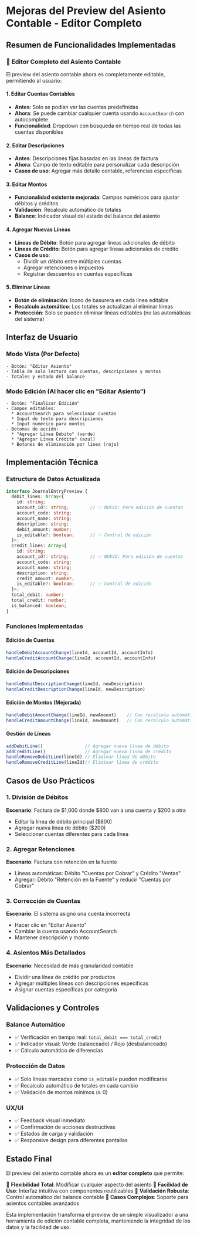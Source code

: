 # Mejoras del Preview del Asiento Contable - Editor Completo

## Resumen de Funcionalidades Implementadas

### 🎯 **Editor Completo del Asiento Contable**

El preview del asiento contable ahora es completamente editable, permitiendo al usuario:

#### 1. **Editar Cuentas Contables**
- **Antes**: Solo se podían ver las cuentas predefinidas
- **Ahora**: Se puede cambiar cualquier cuenta usando `AccountSearch` con autocomplete
- **Funcionalidad**: Dropdown con búsqueda en tiempo real de todas las cuentas disponibles

#### 2. **Editar Descripciones**
- **Antes**: Descripciones fijas basadas en las líneas de factura
- **Ahora**: Campo de texto editable para personalizar cada descripción
- **Casos de uso**: Agregar más detalle contable, referencias específicas

#### 3. **Editar Montos**
- **Funcionalidad existente mejorada**: Campos numéricos para ajustar débitos y créditos
- **Validación**: Recalculo automático de totales
- **Balance**: Indicador visual del estado del balance del asiento

#### 4. **Agregar Nuevas Líneas**
- **Líneas de Débito**: Botón para agregar líneas adicionales de débito
- **Líneas de Crédito**: Botón para agregar líneas adicionales de crédito
- **Casos de uso**: 
  - Dividir un débito entre múltiples cuentas
  - Agregar retenciones o impuestos
  - Registrar descuentos en cuentas específicas

#### 5. **Eliminar Líneas**
- **Botón de eliminación**: Icono de basurera en cada línea editable
- **Recalculo automático**: Los totales se actualizan al eliminar líneas
- **Protección**: Solo se pueden eliminar líneas editables (no las automáticas del sistema)

## Interfaz de Usuario

### Modo Vista (Por Defecto)
```tsx
- Botón: "Editar Asiento"
- Tabla de solo lectura con cuentas, descripciones y montos
- Totales y estado del balance
```

### Modo Edición (Al hacer clic en "Editar Asiento")
```tsx
- Botón: "Finalizar Edición"
- Campos editables:
  * AccountSearch para seleccionar cuentas
  * Input de texto para descripciones
  * Input numérico para montos
- Botones de acción:
  * "Agregar Línea Débito" (verde)
  * "Agregar Línea Crédito" (azul)
  * Botones de eliminación por línea (rojo)
```

## Implementación Técnica

### Estructura de Datos Actualizada

```typescript
interface JournalEntryPreview {
  debit_lines: Array<{
    id: string;
    account_id?: string;        // ✅ NUEVO: Para edición de cuentas
    account_code: string;
    account_name: string;
    description: string;
    debit_amount: number;
    is_editable?: boolean;      // ✅ Control de edición
  }>;
  credit_lines: Array<{
    id: string;
    account_id?: string;        // ✅ NUEVO: Para edición de cuentas
    account_code: string;
    account_name: string;
    description: string;
    credit_amount: number;
    is_editable?: boolean;      // ✅ Control de edición
  }>;
  total_debit: number;
  total_credit: number;
  is_balanced: boolean;
}
```

### Funciones Implementadas

#### Edición de Cuentas
```typescript
handleDebitAccountChange(lineId, accountId, accountInfo)
handleCreditAccountChange(lineId, accountId, accountInfo)
```

#### Edición de Descripciones
```typescript
handleDebitDescriptionChange(lineId, newDescription)
handleCreditDescriptionChange(lineId, newDescription)
```

#### Edición de Montos (Mejorada)
```typescript
handleDebitAmountChange(lineId, newAmount)    // Con recalculo automático
handleCreditAmountChange(lineId, newAmount)   // Con recalculo automático
```

#### Gestión de Líneas
```typescript
addDebitLine()                // Agregar nueva línea de débito
addCreditLine()               // Agregar nueva línea de crédito
handleRemoveDebitLine(lineId) // Eliminar línea de débito
handleRemoveCreditLine(lineId)// Eliminar línea de crédito
```

## Casos de Uso Prácticos

### 1. **División de Débitos**
**Escenario**: Factura de $1,000 donde $800 van a una cuenta y $200 a otra
- Editar la línea de débito principal ($800)
- Agregar nueva línea de débito ($200)
- Seleccionar cuentas diferentes para cada línea

### 2. **Agregar Retenciones**
**Escenario**: Factura con retención en la fuente
- Líneas automáticas: Débito "Cuentas por Cobrar" y Crédito "Ventas"
- Agregar: Débito "Retención en la Fuente" y reducir "Cuentas por Cobrar"

### 3. **Corrección de Cuentas**
**Escenario**: El sistema asignó una cuenta incorrecta
- Hacer clic en "Editar Asiento"
- Cambiar la cuenta usando AccountSearch
- Mantener descripción y monto

### 4. **Asientos Más Detallados**
**Escenario**: Necesidad de más granularidad contable
- Dividir una línea de crédito por productos
- Agregar múltiples líneas con descripciones específicas
- Asignar cuentas específicas por categoría

## Validaciones y Controles

### Balance Automático
- ✅ Verificación en tiempo real: `total_debit === total_credit`
- ✅ Indicador visual: Verde (balanceado) / Rojo (desbalanceado)
- ✅ Cálculo automático de diferencias

### Protección de Datos
- ✅ Solo líneas marcadas como `is_editable` pueden modificarse
- ✅ Recalculo automático de totales en cada cambio
- ✅ Validación de montos mínimos (≥ 0)

### UX/UI
- ✅ Feedback visual inmediato
- ✅ Confirmación de acciones destructivas
- ✅ Estados de carga y validación
- ✅ Responsive design para diferentes pantallas

## Estado Final

El preview del asiento contable ahora es un **editor completo** que permite:

🎯 **Flexibilidad Total**: Modificar cualquier aspecto del asiento
🎯 **Facilidad de Uso**: Interfaz intuitiva con componentes reutilizables
🎯 **Validación Robusta**: Control automático del balance contable
🎯 **Casos Complejos**: Soporte para asientos contables avanzados

Esta implementación transforma el preview de un simple visualizador a una herramienta de edición contable completa, manteniendo la integridad de los datos y la facilidad de uso.
